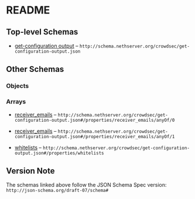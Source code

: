 # README

## Top-level Schemas

*   [get-configuration output](./get-configuration-output.md "Get crowdsec configuration") – `http://schema.nethserver.org/crowdsec/get-configuration-output.json`

## Other Schemas

### Objects



### Arrays

*   [receiver\_emails](./get-configuration-output-properties-receiver_emails-anyof-receiver_emails.md "List of administrators to send crowdsec alerts") – `http://schema.nethserver.org/crowdsec/get-configuration-output.json#/properties/receiver_emails/anyOf/0`

*   [receiver\_emails](./get-configuration-output-properties-receiver_emails-anyof-receiver_emails-1.md "List of administrators to send crowdsec alerts") – `http://schema.nethserver.org/crowdsec/get-configuration-output.json#/properties/receiver_emails/anyOf/1`

*   [whitelists](./get-configuration-output-properties-whitelists.md "Whitelists array of IP, network or hostname") – `http://schema.nethserver.org/crowdsec/get-configuration-output.json#/properties/whitelists`

## Version Note

The schemas linked above follow the JSON Schema Spec version: `http://json-schema.org/draft-07/schema#`
